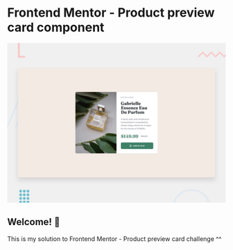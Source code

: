 # Frontend Mentor - Product preview card component

![Design preview for the Product preview card component coding challenge](./design/desktop-preview.jpg)

## Welcome! 👋

This is my solution to Frontend Mentor - Product preview card challenge ^^

